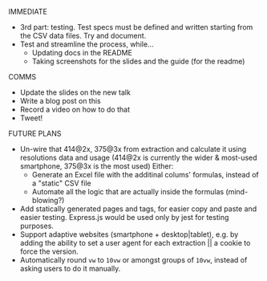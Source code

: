 IMMEDIATE

- 3rd part: testing. Test specs must be defined and written starting from the CSV data files. Try and document.
- Test and streamline the process, while...
  - Updating docs in the README
  - Taking screenshots for the slides and the guide (for the readme)

COMMS

- Update the slides on the new talk
- Write a blog post on this
- Record a video on how to do that
- Tweet!

FUTURE PLANS

- Un-wire that 414@2x, 375@3x from extraction and calculate it using resolutions data and usage (414@2x is currently the wider & most-used smartphone, 375@3x is the most used)
Either:
  - Generate an Excel file with the additinal colums' formulas, instead of a "static" CSV file
  - Automate all the logic that are actually inside the formulas (mind-blowing?)
- Add statically generated pages and tags, for easier copy and paste and easier testing. Express.js would be used only by jest for testing purposes.
- Support adaptive websites (smartphone + desktop|tablet), e.g. by adding the ability to set a user agent for each extraction || a cookie to force the version.
- Automatically round `vw` to `10vw` or amongst groups of `10vw`, instead of asking users to do it manually.